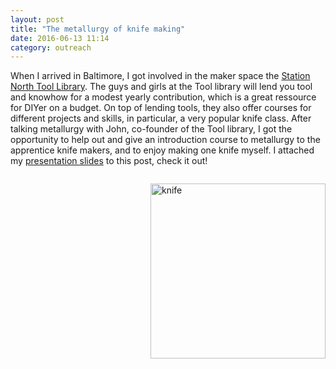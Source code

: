 ```yaml
---
layout: post
title: "The metallurgy of knife making"
date: 2016-06-13 11:14
category: outreach
---
```


When I arrived in Baltimore, I got involved in the maker space the [Station North Tool Library](http://www.stationnorthtoollibrary.org/). The guys and girls at the Tool library will lend you tool and knowhow for a modest yearly contribution, which is a great ressource for DIYer on a budget. On top of lending tools, they also offer courses for different projects and skills, in particular, a very popular knife class. After talking metallurgy with John, co-founder of the Tool library, I got the opportunity to help out and give an introduction course to metallurgy to the apprentice knife makers, and to enjoy making one knife myself. I attached my [presentation slides](https://azdoud.github.io/pdf/Metallurgy.pdf) to this post, check it out!

<img src="https://azdoud.github.io/images/knife.jpg" width="280" style="float:right; margin: 1em 0 4em 2em;"
title="knife"/>
